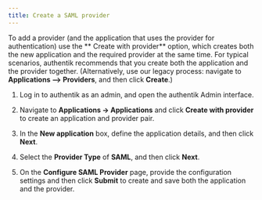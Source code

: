 ```yaml
---
title: Create a SAML provider
---
```


To add a provider (and the application that uses the provider for authentication) use the ** Create with provider** option, which creates both the new application and the required provider at the same time. For typical scenarios, authentik recommends that you create both the application and the provider together. (Alternatively, use our legacy process: navigate to **Applications --> Providers**, and then click **Create**.)

1. Log in to authentik as an admin, and open the authentik Admin interface.

2. Navigate to **Applications -> Applications** and click **Create with provider** to create an application and provider pair.

3. In the **New application** box, define the application details, and then click **Next**.

4. Select the **Provider Type** of **SAML**, and then click **Next**.

5. On the **Configure SAML Provider** page, provide the configuration settings and then click **Submit** to create and save both the application and the provider.
